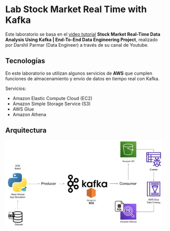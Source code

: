 # Lab Stock Market Real Time with Kafka

Este laboratorio se basa en el [video tutorial](https://www.youtube.com/watch?v=KerNf0NANMo) **Stock Market Real-Time Data Analysis Using Kafka | End-To-End Data Engineering Project**, realizado por Darshil Parmar (Data Engineer) a través de su canal de Youtube.

## Tecnologías

En este laboratorio se utilizan algunos servicios de **AWS** que cumplen funciones de almacenamiento y envío de datos en tiempo real con Kafka.

Servicios:

- Amazon Elastic Compute Cloud (EC2)
- Amazon Simple Storage Service (S3)
- AWS Glue
- Amazon Athena

## Arquitectura

![Stock Market AWS Arquitecture](https://github.com/JhonBS20/Lab_Stock_Market_Real_Time_Kafka/blob/main/Architecture%20Stock%20Market%20Real-Time%20Kafka.png)

